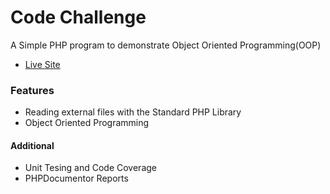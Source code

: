 # Code Challenge 
A Simple PHP program to demonstrate Object Oriented Programming(OOP)
* [Live Site](http://challenge.dev-php.site)
### Features
* Reading external files with the Standard PHP Library
* Object Oriented Programming

#### Additional
* Unit Tesing and Code Coverage
* PHPDocumentor Reports